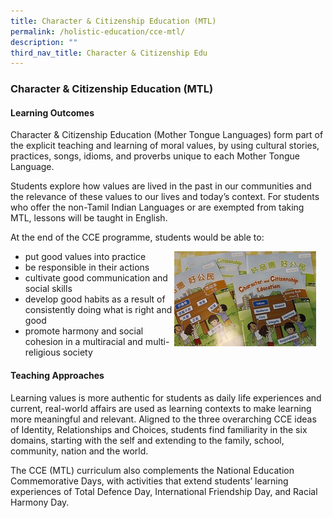 ```yaml
---
title: Character & Citizenship Education (MTL)
permalink: /holistic-education/cce-mtl/
description: ""
third_nav_title: Character & Citizenship Edu
---
```

### **Character & Citizenship Education (MTL)**
#### **Learning Outcomes**
Character & Citizenship Education (Mother Tongue Languages) form part of the explicit teaching and learning of moral values, by using cultural stories, practices, songs, idioms, and proverbs unique to each Mother Tongue Language.

Students explore how values are lived in the past in our communities and the relevance of these values to our lives and today’s context. For students who offer the non-Tamil Indian Languages or are exempted from taking MTL, lessons will be taught in English.

At the end of the CCE programme, students would be able to:

<img src="/images/cce%20mtl.jpg" style="width:45%;margin-right:15px;" align = "right">

* put good values into practice
* be responsible in their actions
* cultivate good communication and social skills
* develop good habits as a result of consistently doing what is right and good
* promote harmony and social cohesion in a multiracial and multi-religious society

#### **Teaching Approaches**
Learning values is more authentic for students as daily life experiences and current, real-world affairs are used as learning contexts to make learning more meaningful and relevant. Aligned to the three overarching CCE ideas of Identity, Relationships and Choices, students find familiarity in the six domains, starting with the self and extending to the family, school, community, nation and the world. 

The CCE (MTL) curriculum also complements the National Education Commemorative Days, with activities that extend students’ learning experiences of Total Defence Day, International Friendship Day, and Racial Harmony Day.

